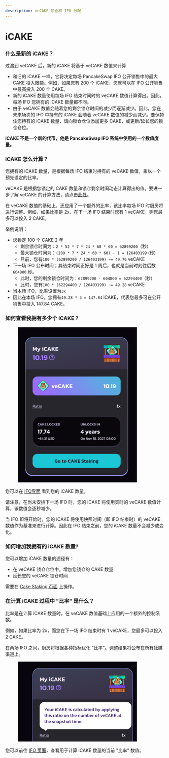 ```yaml
---
description: veCAKE 锁仓和 IFO 分配
---
```


# iCAKE

### 什么是新的 iCAKE？

过渡到 veCAKE 后，新的 iCAKE 将基于 veCAKE 数值来计算&#x20;

* 和旧的 iCAKE 一样，它将决定每场 PancakeSwap IFO 公开销售中的最大 CAKE 投入限额。例如，如果您有 200 个 iCAKE，您就可以在 IFO 公开销售中最高投入 200 个 CAKE。&#x20;
* 新的 iCAKE 数量使用每场 IFO 结束时间时的 veCAKE 数值计算得出。因此，每场 IFO 您拥有的 iCAKE 数量都不同。&#x20;
* 由于 veCAKE  数值会随着您的剩余锁仓时间的减少而逐渐减少。因此，您在未来场次的 IFO 中持有的 iCAKE 会随着 veCAKE 数值的减少而减少。要保持住您持有的 iCAKE 数量，请向锁仓仓位添加更多 CAKE，或更新/延长您的锁仓仓位。

**iCAKE 不是一个新的代币，他是 PancakeSwap IFO 系统中使用的一个数值度量。**

### iCAKE 怎么计算？

您拥有的 iCAKE 数量，是根据每场 IFO 结束时持有的 veCAKE 数值，乘以一个预先设定的比率。&#x20;

veCAKE 是根据您锁定的 CAKE 数量和锁仓剩余时间动态计算得出的值。要进一步了解 veCAKE 的计算方法，请点击[此处](../../chan-pin/vecake/vecake-faq.md)。&#x20;

在 veCAKE 数值的基础上，还应用了一个额外的比率，该比率每场 IFO 时厨房将进行调整。例如，如果比率是 2x，在下一场  IFO 结束时您有 1 veCAKE，则您最多可以投入 2 CAKE。

举例说明：&#x20;

* 您锁定 100 个 CAKE 2 年
  * 剩余锁仓时间为：`2 * 52 * 7 * 24 * 60 * 60 = 62899200`（秒）
  * 最大锁仓时间为：`(209 * 7 * 24 * 60 * 60) - 1 = 126403199` (秒)
  * 目前，您有`100 * (62899200 / 126403199) ~= 49.76` veCAKE
* 下一场 IFO 公布时间；其结束时间正好是 1 周后，也就是当前时刻往后数 `604800` 秒。
  * 此时，您的剩余锁仓时间为：`62899200 - 604800 = 62294400`（秒）
  * 此时，您有`100 * (62294400 / 126403199) ~= 49.28` veCAKE
* 当本场 IFO，比率设置为`3x`&#x20;
* 因此在本场 IFO，您拥有`49.28 * 3 = 147.84` iCAKE，代表您最多可在公开销售中投入 147.84 CAKE。

### 如何查看我拥有多少个 iCAKE ?

<figure><img src="../../.gitbook/assets/image.png" alt="" width="375"><figcaption></figcaption></figure>

您可以在 [IFO界面](https://pancakeswap.finance/ifo) 看到您的 iCAKE 数量。

请注意，在尚未安排下一场 IFO 时，您的 iCAKE 将使用实时的 veCAKE 数值计算，该数值会逐秒减少。&#x20;

当 IFO 即将开始时，您的 iCAKE 将使用快照时间（即 IFO 结束时）的 veCAKE 数值作为基准来进行计算。因此在 IFO 结束之前，您的 iCAKE 数量不会减少或变化。

### 如何增加我拥有的 iCAKE 数量?

您可以增加 iCAKE 数量的途径有：

* 在 veCAKE 锁仓仓位中，增加您锁仓的 CAKE 数量
* 延长您的 veCAKE 锁仓时间

需要在 [Cake Staking 页面](https://pancakeswap.finance/cake-staking) 上操作。

### 在计算 iCAKE 过程中 "比率" 是什么？

比率是在计算 iCAKE 数量时，在 veCAKE 数值基础上应用的一个额外的控制系数。&#x20;

例如，如果比率为 2x，而您在下一场 IFO 结束时有 1 veCAKE，您最多可以投入 2 CAKE。

在两场 IFO 之间，厨房将根据各种指标优化 "比率"。调整结果将公布在所有社媒渠道上。

<figure><img src="../../.gitbook/assets/image (2).png" alt="" width="375"><figcaption></figcaption></figure>

您可以前往 [IFO 页面](https://pancakeswap.finance/ifo)，查看用于计算 iCAKE 数量的当前 "比率" 数值。
